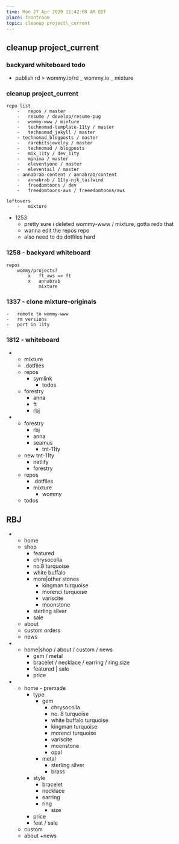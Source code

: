 ```yaml
---
time: Mon 27 Apr 2020 11:42:08 AM EDT
place: frontroom
topic: cleanup project\_current
---
```

## cleanup project\_current

### backyard whiteboard todo
-	publish rd > wommy.io/rd
	_	wommy.io
		_ mixture

### cleanup project\_current
	repo list
		-	repos / master
		-	resume / develop/resume-pug
		-	wommy-www / mixture
		-	technomad-template-11ty / master
		-	technomad_jekyll / master
		- technomad_blogposts / master
		-	rarebitsjewelry / master
		-	technomad / blogposts
		-	mix_11ty / dev_11ty
		-	minima / master
		-	eleventyone / master
		-	eleventail / master
		- annabrab-content / annabrab/content
		-	annabrab / 11ty-njk_tailwind
		-	freedomtoons / dev
		-	freedomtoons-aws / freeedomtoons/aws
	
	leftovers
		-	mixture

- 1253 
	- pretty sure i deleted wommy-www / mixture, gotta redo that
	- wanna edit the repos repo
	- also need to do dotfiles hard

### 1258 - backyard whiteboard
	repos
		wommy/projects?
			x	ft_aws => ft
			x	annabrab
				mixture

### 1337 - clone mixture-originals
	-	remote to wommy-www
	-	rm versions
	-	port in 11ty


### 1812 - whiteboard
-
	-	mixture
	-	.dotfiles
	-	repos
		-	symlink
			-	todos
	-	forestry
		-	anna
		-	ft
		-	rbj

-
	-	forestry
		-	rbj
		-	anna
		-	seamus
			-	tnt-11ty
	-	new tnt-11ty
		-	netlify
		-	forestry
	-	repos
		-	.dotfiles
		-	mixture
			-	wommy
	-	todos

## RBJ
-	
	-	home
	-	shop
		-	featured
		-	chrysocolla
		-	no.8 turquoise
		-	white buffalo
		-	more|other stones
			-	kingman turquoise
			-	morenci turquoise
			-	variscite
			-	moonstone
		-	sterling silver
		-	sale	
	-	about
	-	custom orders
	-	news
-	
	-	home|shop / about / custom / news
		-	gem / metal
		-	bracelet / necklace / earring / ring.size
		-	featured | sale
		-	price
-	
	-	home - premade
		-	type
			-	gem
				-	chrysocolla
				-	no. 8 turquoise
				-	white buffalo turquoise
				-	kingman turquoise
				-	morenci turquoise
				-	variscite
				-	moonstone
				-	opal
			-	metal
				-	sterling silver
				-	brass
		-	style
			-	bracelet
			-	necklace
			-	earring
			-	ring
				-	size
		-	price
		-	feat / sale
	-	custom
	-	about +news


